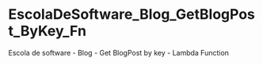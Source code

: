 # EscolaDeSoftware_Blog_GetBlogPost_ByKey_Fn
Escola de software  - Blog - Get BlogPost by key - Lambda Function
